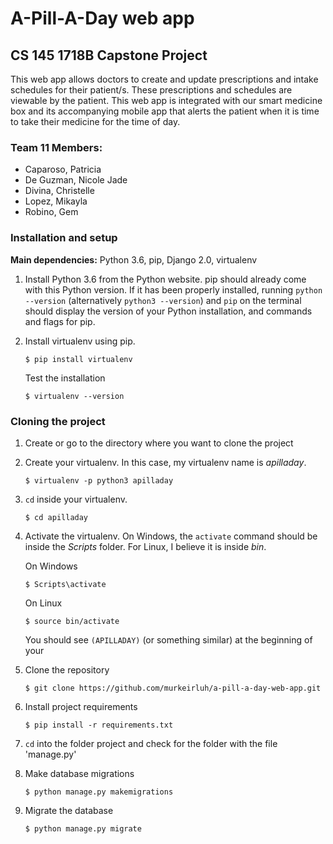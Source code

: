 # A-Pill-A-Day web app
## CS 145 1718B Capstone Project
This web app allows doctors to create and update prescriptions and intake schedules for their patient/s. These prescriptions and schedules are viewable by the patient. This web app is integrated with our smart medicine box and its accompanying mobile app that alerts the patient when it is time to take their medicine for the time of day.

### Team 11 Members:
- Caparoso, Patricia
- De Guzman, Nicole Jade
- Divina, Christelle
- Lopez, Mikayla
- Robino, Gem

### Installation and setup

**Main dependencies:** Python 3.6, pip, Django 2.0, virtualenv

1. Install Python 3.6 from the Python website. pip should already come with this Python version. If it has been properly installed, running `python --version` (alternatively `python3 --version`) and `pip`  on the terminal should display the version of your Python installation, and commands and flags for pip.

2.  Install virtualenv using pip.
    
    `$ pip install virtualenv`

    Test the installation
    
    `$ virtualenv --version`

### Cloning the project
1. Create or go to the directory where you want to clone the project

2. Create your virtualenv. In this case, my virtualenv name is _apilladay_.
    
    `$ virtualenv -p python3 apilladay`

3. `cd` inside your virtualenv.
    
    `$ cd apilladay`

4. Activate the virtualenv. On Windows, the `activate` command should be inside the _Scripts_ folder. For Linux, I believe it is inside _bin_.
	
	On Windows

    `$ Scripts\activate`

    On Linux

    `$ source bin/activate`

    You should see `(APILLADAY)` (or something similar) at the beginning of your 

5. Clone the repository
    
	`$ git clone https://github.com/murkeirluh/a-pill-a-day-web-app.git`

6. Install project requirements
    
    `$ pip install -r requirements.txt`

7. `cd` into the folder project and check for the folder with the file 'manage.py'

8. Make database migrations
    
    `$ python manage.py makemigrations`

9. Migrate the database
    
    `$ python manage.py migrate`
